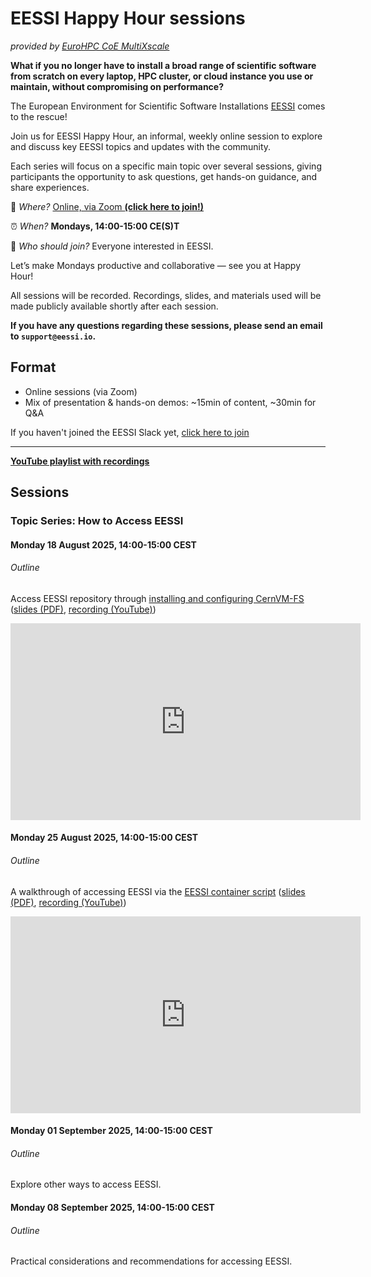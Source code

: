 # EESSI Happy Hour sessions

_provided by [EuroHPC CoE MultiXscale](https://www.multixscale.eu)_

**What if you no longer have to install a broad range of scientific software from
scratch on every laptop, HPC cluster, or cloud instance you use or maintain,
without compromising on performance?**

The European Environment for Scientific Software Installations [EESSI](https://eessi.io) comes to the rescue!


Join us for EESSI Happy Hour, an informal, weekly online session to explore and discuss key EESSI topics and updates with the community.

Each series will focus on a specific main topic over several sessions, giving participants the opportunity to ask questions, get hands-on guidance, and share experiences.

🧭 *Where?* [Online, via Zoom **(click here to join!)**](https://uib.zoom.us/j/61528767539?pwd=03hjbZwXvXFkhG6BtSvJZrQvzKwTac.1)

⏰ *When?* **Mondays, 14:00-15:00 CE(S)T**

💬 *Who should join?* Everyone interested in EESSI.

Let’s make Mondays productive and collaborative — see you at Happy Hour!

All sessions will be recorded. Recordings, slides, and materials used will be made publicly available shortly after each session.

**If you have any questions regarding these sessions, please send an email to `support@eessi.io`.**

## Format

- Online sessions (via Zoom)
- Mix of presentation & hands-on demos: ~15min of content, ~30min for Q&A

If you haven't joined the EESSI Slack yet, [click here to join](https://join.slack.com/t/eessi-hpc/shared_invite/zt-1wqy0t8g6-PZJTg3Hjjm5Fm3XEOkzECg) 

---
[**YouTube playlist with recordings**](https://www.youtube.com/playlist?list=PL6_PkP_6pUtbzPBB1wZTdsrJgj6EbO-AS)

## Sessions

### Topic Series: How to Access EESSI

#### Monday 18 August 2025, 14:00-15:00 CEST

###### Outline
Access EESSI repository through [installing and configuring CernVM-FS](../../getting_access/native_installation.md) ([slides (PDF)](EESSI-happyhour-2025-001-Installing-and-configuring-CernVM-FS.pdf), [recording (YouTube)](https://youtu.be/MLeSbMOnbs8))

<iframe width="560" height="315" src="https://www.youtube.com/embed/MLeSbMOnbs8?si=hImZbjO59uCgBGet" title="YouTube video player" frameborder="0" allow="accelerometer; autoplay; clipboard-write; encrypted-media; gyroscope; picture-in-picture; web-share" referrerpolicy="strict-origin-when-cross-origin" allowfullscreen></iframe>

#### Monday 25 August 2025, 14:00-15:00 CEST

###### Outline
A walkthrough of accessing EESSI via the [EESSI container script](../../getting_access/eessi_container.md) ([slides (PDF)](EESSI-happyhour-2025-002-Accessing-EESSI-using-container-script.pdf), [recording (YouTube)](https://www.youtube.com/watch?v=MAgWwj27i9U))

<iframe width="560" height="315" src="https://www.youtube.com/embed/MLeSbMOnbs8?si=hImZbjO59uCgBGet" title="YouTube video player" frameborder="0" allow="accelerometer; autoplay; clipboard-write; encrypted-media; gyroscope; picture-in-picture; web-share" referrerpolicy="strict-origin-when-cross-origin" allowfullscreen></iframe>

#### Monday 01 September 2025, 14:00-15:00 CEST

###### Outline
Explore other ways to access EESSI.

#### Monday 08 September 2025, 14:00-15:00 CEST

###### Outline
Practical considerations and recommendations for accessing EESSI.
